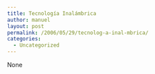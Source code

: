 ```yaml
---
title: Tecnología Inalámbrica
author: manuel
layout: post
permalink: /2006/05/29/tecnolog-a-inal-mbrica/
categories:
  - Uncategorized
---
```

None <!--more-->

<div align="center">
  <typo:flickr img="155769918" size="small"/>
</div>
